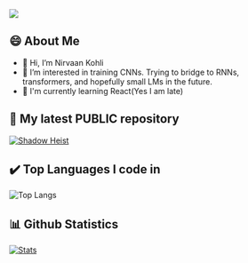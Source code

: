 
<img src="https://komarev.com/ghpvc/?username=nirvaankohli&style=for-the-badge&label=Profile%20Views:&color=ff69b4"/>

## 😄 About Me
- 👋 Hi, I’m Nirvaan Kohli
- 👀 I’m interested in training CNNs. Trying to bridge to RNNs, transformers, and hopefully small LMs in the future.
- 🌱 I'm currently learning React(Yes I am late)


## 🧠  My latest **PUBLIC** repository 
[![Shadow Heist](https://github-readme-stats.vercel.app/api/pin/?username=nirvaankohli&repo=Mood-Mirror&show_icons=true&theme=tokyonight)](https://github.com/nirvaankohli/Mood-Mirror)
 
## ✔️ Top Languages I code in

![Top Langs](https://github-readme-stats.vercel.app/api/top-langs/?username=nirvaankohli&size_weight=0.5&count_weight=0.5)

## 📊 Github Statistics
[![Stats](https://github-readme-stats.vercel.app/api?username=nirvaankohli)](https://github.com/anuraghazra/github-readme-stats)
